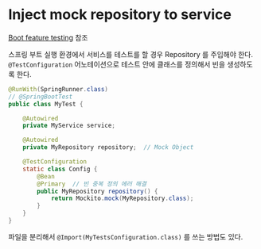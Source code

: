 # Inject mock repository to service

[Boot feature testing](https://docs.spring.io/spring-boot/docs/current/reference/html/boot-features-testing.html) 참조

스프링 부트 실행 환경에서 서비스를 테스트를 할 경우 Repository 를 주입해야 한다.
`@TestConfiguration` 어노테이션으로 테스트 안에 클래스를 정의해서 빈을 생성하도록 한다.

```java
@RunWith(SpringRunner.class)
// @SpringBootTest
public class MyTest {

    @Autowired
    private MyService service;

    @Autowired
    private MyRepository repository;  // Mock Object

    @TestConfiguration
    static class Config {
        @Bean
        @Primary  // 빈 중복 정의 에러 해결
        public MyRepository repository() {
            return Mockito.mock(MyRepository.class);
        }
    }
}
```

파일을 분리해서 `@Import(MyTestsConfiguration.class)` 를 쓰는 방법도 있다.